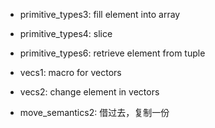+ primitive_types3: fill element into array
+ primitive_types4: slice
+ primitive_types6: retrieve element from tuple

+ vecs1: macro for vectors
+ vecs2: change element in vectors

+ move_semantics2: 借过去，复制一份